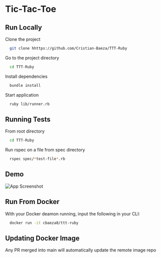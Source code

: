 # Tic-Tac-Toe

## Run Locally

Clone the project

```bash
  git clone hhttps://github.com/Cristian-Baeza/TTT-Ruby
```

Go to the project directory

```bash
  cd TTT-Ruby
```

Install dependencies

```bash
  bundle install
```

Start application

```bash
  ruby lib/runner.rb
```

## Running Tests

From root directory

```bash
  cd TTT-Ruby
```

Run rspec on a file from spec directory

```bash
  rspec spec/*test-file*.rb
```

## Demo

![App Screenshot](https://ik.imagekit.io/0jty0e7po/TTT-Menu_WqThmNcWn02.png?updatedAt=1633631650496)

## Run From Docker

With your Docker deamon running, input the following in your CLI:

```bash
  docker run -it cbaeza8/ttt-ruby
```

## Updating Docker Image

Any PR merged into main will automatically update the remote image repo
